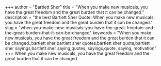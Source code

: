 +++
author = "Bartlett Sher"
title = "When you make new musicals, you have the great freedom and the great burden that it can be changed."
description = "the best Bartlett Sher Quote: When you make new musicals, you have the great freedom and the great burden that it can be changed."
slug = "when-you-make-new-musicals-you-have-the-great-freedom-and-the-great-burden-that-it-can-be-changed"
keywords = "When you make new musicals, you have the great freedom and the great burden that it can be changed.,bartlett sher,bartlett sher quotes,bartlett sher quote,bartlett sher sayings,bartlett sher saying,quotes, sayings,quote, saying, motivation"
+++
When you make new musicals, you have the great freedom and the great burden that it can be changed.
